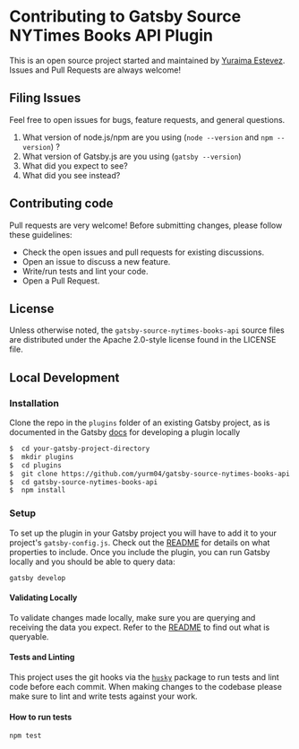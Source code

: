 # Contributing to Gatsby Source NYTimes Books API Plugin
This is an open source project started and maintained by [Yuraima Estevez](https://www.yuraima.com).  Issues and Pull Requests are always welcome!

## Filing Issues
Feel free to open issues for bugs, feature requests, and general questions.

1. What version of node.js/npm are you using (`node --version` and `npm --version`) ?
2. What version of Gatsby.js are you using (`gatsby --version`)
2. What did you expect to see?
3. What did you see instead?

## Contributing code
Pull requests are very welcome! Before submitting changes, please follow these guidelines:

- Check the open issues and pull requests for existing discussions.
- Open an issue to discuss a new feature.
- Write/run tests and lint your code.
- Open a Pull Request.

## License
Unless otherwise noted, the `gatsby-source-nytimes-books-api` source files are distributed under the Apache 2.0-style license found in the LICENSE file.

## Local Development

### Installation
Clone the repo in the `plugins` folder of an existing Gatsby project, as is documented in the Gatsby [docs](https://www.gatsbyjs.org/docs/creating-a-local-plugin/) for developing a plugin locally

```bash
$  cd your-gatsby-project-directory
$  mkdir plugins
$  cd plugins
$  git clone https://github.com/yurm04/gatsby-source-nytimes-books-api
$  cd gatsby-source-nytimes-books-api
$  npm install
```

### Setup
To set up the plugin in your Gatsby project you will have to add it to your project's `gatsby-config.js`.  Check out the [README](../README.md#how-to-use) for details on what properties to include.  Once you include the plugin, you can run Gatsby locally and you should be able to query data:

```
gatsby develop
```

#### Validating Locally
To validate changes made locally, make sure you are querying and receiving the data you expect.  Refer to the [README](../README.md#how-to-query-for-data) to find out what is queryable.

#### Tests and Linting
This project uses the git hooks via the [`husky`](https://github.com/typicode/husky/tree/v0.14.3) package to run tests and lint code before each commit.  When making changes to the codebase please make sure to lint and write tests against your work.

#### How to run tests

`npm test`
